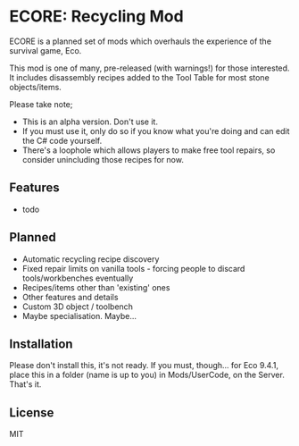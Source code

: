 # ECORE: Recycling Mod

ECORE is a planned set of mods which overhauls the experience of the survival game, Eco.

This mod is one of many, pre-released (with warnings!) for those interested. It includes disassembly recipes added to the Tool Table for most stone objects/items.

Please take note;
- This is an alpha version. Don't use it.
- If you must use it, only do so if you know what you're doing and can edit the C# code yourself.
- There's a loophole which allows players to make free tool repairs, so consider unincluding those recipes for now.

## Features
- todo

## Planned
- Automatic recycling recipe discovery
- Fixed repair limits on vanilla tools - forcing people to discard tools/workbenches eventually
- Recipes/items other than 'existing' ones
- Other features and details
- Custom 3D object / toolbench
- Maybe specialisation. Maybe...

## Installation

Please don't install this, it's not ready. If you must, though... for Eco 9.4.1, place this in a folder (name is up to you) in Mods/UserCode, on the Server. That's it.

## License

MIT
